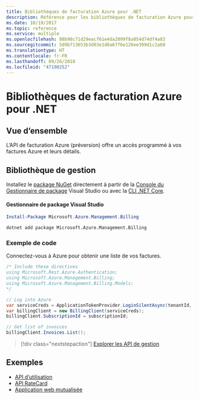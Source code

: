 ```yaml
---
title: Bibliothèques de facturation Azure pour .NET
description: Référence pour les bibliothèques de facturation Azure pour .NET
ms.date: 10/19/2017
ms.topic: reference
ms.service: multiple
ms.openlocfilehash: 88b90c71d29eacf61e4da2099f8a054d74df4a83
ms.sourcegitcommit: 5d9b713653b3d03e1d0a67f6e126ee399d1c2a60
ms.translationtype: HT
ms.contentlocale: fr-FR
ms.lasthandoff: 09/26/2018
ms.locfileid: "47190252"
---
```

# <a name="azure-billing-libraries-for-net"></a>Bibliothèques de facturation Azure pour .NET

## <a name="overview"></a>Vue d’ensemble

L’API de facturation Azure (préversion) offre un accès programmé à vos factures Azure et leurs détails.

## <a name="management-library"></a>Bibliothèque de gestion

Installez le [package NuGet](https://www.nuget.org/packages/Microsoft.Azure.Management.Billing) directement à partir de la [Console du Gestionnaire de package][PackageManager] Visual Studio ou avec la [CLI .NET Core][DotNetCLI].

#### <a name="visual-studio-package-manager"></a>Gestionnaire de package Visual Studio

```powershell
Install-Package Microsoft.Azure.Management.Billing
```

```bash
dotnet add package Microsoft.Azure.Management.Billing
```

### <a name="code-example"></a>Exemple de code

Connectez-vous à Azure pour obtenir une liste de vos factures.

```csharp
/* Include these directives
using Microsoft.Rest.Azure.Authentication;
using Microsoft.Azure.Management.Billing;
using Microsoft.Azure.Management.Billing.Models;
*/

// Log into Azure
var serviceCreds = ApplicationTokenProvider.LoginSilentAsync(tenantId, clientId, secret);
var billingClient = new BillingClient(serviceCreds);
billingClient.SubscriptionId = subscriptionId;

// Get list of invoices
billingClient.Invoices.List();
```

> [!div class="nextstepaction"]
> [Explorer les API de gestion](/dotnet/api/overview/azure/billing/management)

## <a name="samples"></a>Exemples

* [API d’utilisation](https://github.com/Azure-Samples/billing-dotnet-usage-api)
* [API RateCard](https://github.com/Azure-Samples/billing-dotnet-ratecard-api)
* [Application web mutualisée](https://github.com/Azure-Samples/billing-dotnet-webapp-multitenant)

[PackageManager]: https://docs.microsoft.com/nuget/tools/package-manager-console
[DotNetCLI]: https://docs.microsoft.com/dotnet/core/tools/dotnet-add-package
